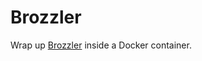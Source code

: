 Brozzler
========

Wrap up [Brozzler](https://github.com/internetarchive/brozzler/) inside a Docker container.

